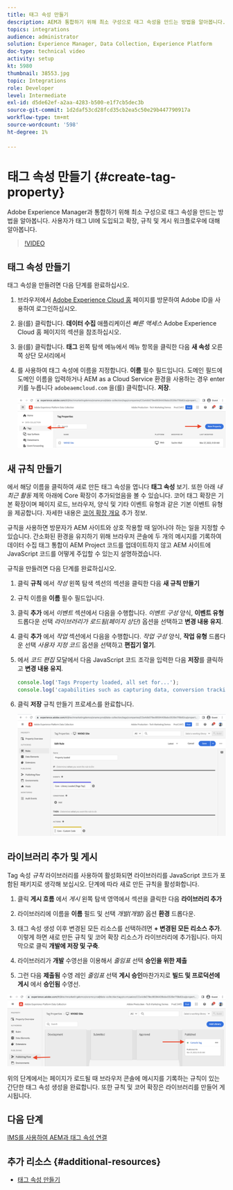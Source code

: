```yaml
---
title: 태그 속성 만들기
description: AEM과 통합하기 위해 최소 구성으로 태그 속성을 만드는 방법을 알아봅니다. 사용자가 태그 UI에 도입되고 확장, 규칙 및 게시 워크플로우에 대해 알아봅니다.
topics: integrations
audience: administrator
solution: Experience Manager, Data Collection, Experience Platform
doc-type: technical video
activity: setup
kt: 5980
thumbnail: 38553.jpg
topic: Integrations
role: Developer
level: Intermediate
exl-id: d5de62ef-a2aa-4283-b500-e1f7cb5dec3b
source-git-commit: 1d2daf53cd28fcd35cb2ea5c50e29b447790917a
workflow-type: tm+mt
source-wordcount: '598'
ht-degree: 1%

---
```


# 태그 속성 만들기 {#create-tag-property}

Adobe Experience Manager과 통합하기 위해 최소 구성으로 태그 속성을 만드는 방법을 알아봅니다. 사용자가 태그 UI에 도입되고 확장, 규칙 및 게시 워크플로우에 대해 알아봅니다.

>[!VIDEO](https://video.tv.adobe.com/v/38553?quality=12&learn=on)

## 태그 속성 만들기

태그 속성을 만들려면 다음 단계를 완료하십시오.

1. 브라우저에서 [Adobe Experience Cloud 홈](https://experience.adobe.com/) 페이지를 방문하여 Adobe ID을 사용하여 로그인하십시오.

1. 을(를) 클릭합니다. **데이터 수집** 애플리케이션 _빠른 액세스_ Adobe Experience Cloud 홈 페이지의 섹션을 참조하십시오.

1. 을(를) 클릭합니다. **태그** 왼쪽 탐색 메뉴에서 메뉴 항목을 클릭한 다음 **새 속성** 오른쪽 상단 모서리에서

1. 를 사용하여 태그 속성에 이름을 지정합니다. **이름** 필수 필드입니다. 도메인 필드에 도메인 이름을 입력하거나 AEM as a Cloud Service 환경을 사용하는 경우 enter 키를 누릅니다 `adobeaemcloud.com` 을(를) 클릭합니다. **저장**.

   ![태그 속성](assets/tag-properties.png)

## 새 규칙 만들기

에서 해당 이름을 클릭하여 새로 만든 태그 속성을 엽니다 **태그 속성** 보기. 또한 아래 _내 최근 활동_ 제목 아래에 Core 확장이 추가되었음을 볼 수 있습니다. 코어 태그 확장은 기본 확장이며 페이지 로드, 브라우저, 양식 및 기타 이벤트 유형과 같은 기본 이벤트 유형을 제공합니다. 자세한 내용은 [코어 확장 개요](https://experienceleague.adobe.com/docs/experience-platform/tags/extensions/client/core/overview.html) 추가 정보.

규칙을 사용하면 방문자가 AEM 사이트와 상호 작용할 때 일어나야 하는 일을 지정할 수 있습니다. 간소화된 환경을 유지하기 위해 브라우저 콘솔에 두 개의 메시지를 기록하여 데이터 수집 태그 통합이 AEM Project 코드를 업데이트하지 않고 AEM 사이트에 JavaScript 코드를 어떻게 주입할 수 있는지 설명하겠습니다.

규칙을 만들려면 다음 단계를 완료하십시오.

1. 클릭 **규칙** 에서 _작성_ 왼쪽 탐색 섹션의 섹션을 클릭한 다음 **새 규칙 만들기**

1. 규칙 이름을 **이름** 필수 필드입니다.

1. 클릭 **추가** 에서 _이벤트_ 섹션에서 다음을 수행합니다. _이벤트 구성_ 양식, **이벤트 유형** 드롭다운 선택 _라이브러리가 로드됨(페이지 상단)_ 옵션을 선택하고 **변경 내용 유지**.

1. 클릭 **추가** 에서 _작업_ 섹션에서 다음을 수행합니다. _작업 구성_ 양식, **작업 유형** 드롭다운 선택 _사용자 지정 코드_ 옵션을 선택하고 **편집기 열기**.

1. 에서 _코드 편집_ 모달에서 다음 JavaScript 코드 조각을 입력한 다음 **저장**&#x200B;를 클릭하고 **변경 내용 유지**.

   ```javascript
   console.log('Tags Property loaded, all set for...');
   console.log('capabilities such as capturing data, conversion tracking and delivering unique and personalized experiences');
   ```

1. 클릭 **저장** 규칙 만들기 프로세스를 완료합니다.

   ![새 규칙](assets/new-rule.png)

## 라이브러리 추가 및 게시

Tag 속성 _규칙_ 라이브러리를 사용하여 활성화되면 라이브러리를 JavaScript 코드가 포함된 패키지로 생각해 보십시오. 단계에 따라 새로 만든 규칙을 활성화합니다.

1. 클릭 **게시 흐름** 에서 _게시_ 왼쪽 탐색 영역에서 섹션을 클릭한 다음 **라이브러리 추가**

1. 라이브러리에 이름을 **이름** 필드 및 선택 _개발(개발)_ 옵션 **환경** 드롭다운.

1. 태그 속성 생성 이후 변경된 모든 리소스를 선택하려면 **+ 변경된 모든 리소스 추가**. 이렇게 하면 새로 만든 규칙 및 코어 확장 리소스가 라이브러리에 추가됩니다. 마지막으로 클릭 **개발에 저장 및 구축**.

1. 라이브러리가 **개발** 수영선을 이용해서 _줄임표_ 선택 **승인을 위한 제출**

1. 그런 다음 **제출됨** 수영 레인 _줄임표_ 선택 **게시 승인**&#x200B;마찬가지로 **빌드 및 프로덕션에 게시** 에서 **승인됨** 수영선.

![게시된 라이브러리](assets/published-library.png)


위의 단계에서는 페이지가 로드될 때 브라우저 콘솔에 메시지를 기록하는 규칙이 있는 간단한 태그 속성 생성을 완료합니다. 또한 규칙 및 코어 확장은 라이브러리를 만들어 게시됩니다.

## 다음 단계

[IMS를 사용하여 AEM과 태그 속성 연결](connect-aem-tag-property-using-ims.md)


## 추가 리소스 {#additional-resources}

* [태그 속성 만들기](https://experienceleague.adobe.com/docs/platform-learn/implement-in-websites/configure-tags/create-a-property.html)
